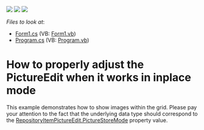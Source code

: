 <!-- default badges list -->
![](https://img.shields.io/endpoint?url=https://codecentral.devexpress.com/api/v1/VersionRange/128630829/13.1.4%2B)
[![](https://img.shields.io/badge/Open_in_DevExpress_Support_Center-FF7200?style=flat-square&logo=DevExpress&logoColor=white)](https://supportcenter.devexpress.com/ticket/details/E1418)
[![](https://img.shields.io/badge/📖_How_to_use_DevExpress_Examples-e9f6fc?style=flat-square)](https://docs.devexpress.com/GeneralInformation/403183)
<!-- default badges end -->
<!-- default file list -->
*Files to look at*:

* [Form1.cs](./CS/WindowsApplication1/Form1.cs) (VB: [Form1.vb](./VB/WindowsApplication1/Form1.vb))
* [Program.cs](./CS/WindowsApplication1/Program.cs) (VB: [Program.vb](./VB/WindowsApplication1/Program.vb))
<!-- default file list end -->
# How to properly adjust the PictureEdit when it works in inplace mode  


<p>This example demonstrates how to show images within the grid. Please pay your attention to the fact that the underlying data type should correspond to the <a href="http://documentation.devexpress.com/#WindowsForms/DevExpressXtraEditorsRepositoryRepositoryItemPictureEdit_PictureStoreModetopic">RepositoryItemPictureEdit.PictureStoreMode</a> property value.</p>

<br/>


